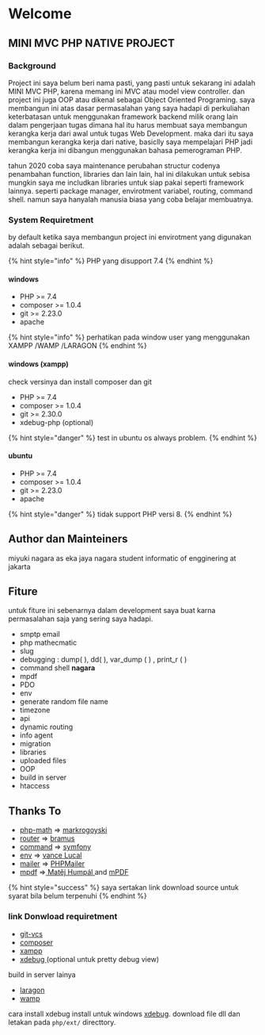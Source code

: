 # Welcome

## MINI MVC PHP NATIVE PROJECT

### Background

Project ini saya belum beri nama pasti, yang pasti untuk sekarang ini adalah MINI MVC PHP, karena memang ini MVC atau model view controller. dan project ini juga OOP atau dikenal sebagai Object Oriented Programing. saya membangun ini atas dasar permasalahan yang saya hadapi di perkuliahan keterbatasan untuk menggunakan framework backend milik orang lain dalam pengerjaan tugas dimana hal itu harus membuat saya membangun kerangka kerja dari awal untuk tugas Web Development.  maka dari itu saya membangun kerangka kerja dari native, basiclly saya mempelajari PHP jadi kerangka kerja ini dibangun menggunakan bahasa pemerograman PHP.

tahun 2020 coba saya maintenance perubahan structur codenya penambahan function, libraries dan lain lain, hal ini dilakukan untuk sebisa mungkin saya me includkan libraries untuk siap pakai seperti framework lainnya. seperti package manager, envirotment variabel, routing, command shell. namun saya hanyalah manusia biasa yang coba belajar membuatnya.

### System Requiretment

by default ketika saya membangun project ini envirotment yang digunakan adalah sebagai berikut.

{% hint style="info" %}
PHP yang disupport 7.4
{% endhint %}

#### windows

* PHP >= 7.4
* composer >= 1.0.4
* git >= 2.23.0
* apache

{% hint style="info" %}
perhatikan pada window user yang menggunakan XAMPP /WAMP /LARAGON
{% endhint %}

#### windows (xampp)

check versinya dan install composer dan git

* PHP >= 7.4
* composer >= 1.0.4
* git >= 2.30.0
* xdebug-php (optional)

{% hint style="danger" %}
test in ubuntu os always problem.
{% endhint %}

#### ubuntu

* PHP >= 7.4
* composer >= 1.0.4
* git >= 2.23.0
* apache

{% hint style="danger" %}
tidak support PHP versi 8.&#x20;
{% endhint %}

## Author dan Mainteiners

miyuki nagara as eka jaya nagara student informatic of engginering at jakarta

## Fiture

untuk fiture ini sebenarnya dalam development saya buat karna permasalahan saja yang sering saya hadapi.

* smptp email&#x20;
* php mathecmatic&#x20;
* slug
* debugging : dump( ), dd( ), var\_dump ( ) , print\_r ( )
* command shell **nagara**
* mpdf
* PDO
* env
* generate random file name
* timezone
* api
* dynamic routing
* info agent
* migration
* libraries
* uploaded files
* OOP
* build in server
* htaccess

## Thanks To&#x20;

* [php-math](https://packagist.org/packages/markrogoyski/math-php)  => [markrogoyski](https://github.com/markrogoyski)
* [router](https://packagist.org/packages/bramus/router) => [bramus](https://github.com/bramus)
* [command](https://packagist.org/packages/symfony/console) => [symfony](https://github.com/symfony/console)
* [env](https://packagist.org/packages/vlucas/phpdotenv) => [vance Lucal](https://github.com/vlucas)
* [mailer](https://packagist.org/packages/phpmailer/phpmailer) => [PHPMailer](https://github.com/PHPMailer)
* [mpdf](https://packagist.org/packages/mpdf/mpdf) =>[ Matěj Humpál ](https://github.com/finwe)and [mPDF](https://github.com/mpdf)

{% hint style="success" %}
saya sertakan link download source untuk syarat bila belum terpenuhi
{% endhint %}

### link Donwload requiretment

* [git-vcs](https://git-scm.com/book/id/v2/Memulai-Tentang-Version-Control)
* [composer](https://getcomposer.org/download/)
* [xampp](https://www.apachefriends.org/xampp-files/7.4.18/xampp-windows-x64-7.4.18-0-VC15-installer.exe)
* [xdebug ](https://xdebug.org)(optional untuk pretty debug view)

build in server lainya

* [laragon](https://laragon.org/download/index.html)&#x20;
* [wamp](https://www.wampserver.com/en/)

cara install xdebug install untuk windows [xdebug](https://xdebug.org/wizard). download file dll dan letakan pada `php/ext/` directtory.
